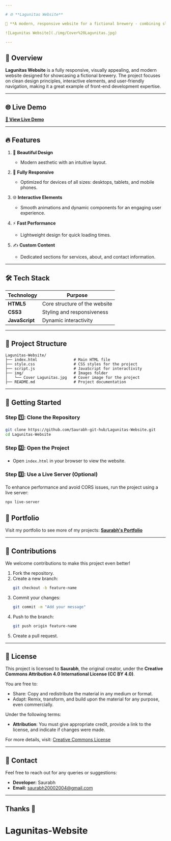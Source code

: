```yaml
---

# 🌐 **Lagunitas Website**  

🚀 **A modern, responsive website for a fictional brewery - combining sleek design with seamless interactivity.**  

![Lagunitas Website](./img/Cover%20Lagunitas.jpg)  

---
```


## 🎯 **Overview**  

**Lagunitas Website** is a fully responsive, visually appealing, and modern website designed for showcasing a fictional brewery. The project focuses on clean design principles, interactive elements, and user-friendly navigation, making it a great example of front-end development expertise.  

---

## 🌐 **Live Demo**  

**[🔗 View Live Demo](https://saurabh-git-hub.github.io/Lagunitas-Website/)**   

---

## 🔥 **Features**  

1. 🎨 **Beautiful Design**  
   - Modern aesthetic with an intuitive layout.  

2. 📱 **Fully Responsive**  
   - Optimized for devices of all sizes: desktops, tablets, and mobile phones.  

3. 🌐 **Interactive Elements**  
   - Smooth animations and dynamic components for an engaging user experience.  

4. ⚡ **Fast Performance**  
   - Lightweight design for quick loading times.  

5. ✍️ **Custom Content**  
   - Dedicated sections for services, about, and contact information.  

---

## 🛠️ **Tech Stack**  

| Technology     | Purpose                        |  
|----------------|--------------------------------|  
| **HTML5**      | Core structure of the website |  
| **CSS3**       | Styling and responsiveness    |  
| **JavaScript** | Dynamic interactivity         |  

---

## 📂 **Project Structure**  

```
Lagunitas-Website/
├── index.html                # Main HTML file
├── style.css                 # CSS styles for the project
├── script.js                 # JavaScript for interactivity
├── img/                      # Images folder
│   └── Cover Lagunitas.jpg   # Cover image for the project
├── README.md                 # Project documentation
```

---

## 🚀 **Getting Started**  

### Step 1️⃣: Clone the Repository  
```bash  
git clone https://github.com/Saurabh-git-hub/Lagunitas-Website.git  
cd Lagunitas-Website  
```  

### Step 2️⃣: Open the Project  
- Open `index.html` in your browser to view the website.  

### Step 3️⃣: Use a Live Server (Optional)  
To enhance performance and avoid CORS issues, run the project using a live server:  
```bash  
npx live-server  
```  

## 💼 **Portfolio**  

Visit my portfolio to see more of my projects: **[Saurabh's Portfolio](https://saurabh-portfolio-link.com)**  

---

## 🤝 **Contributions**  

We welcome contributions to make this project even better!  

1. Fork the repository.  
2. Create a new branch:  
   ```bash  
   git checkout -b feature-name  
   ```  
3. Commit your changes:  
   ```bash  
   git commit -m "Add your message"  
   ```  
4. Push to the branch:  
   ```bash  
   git push origin feature-name  
   ```  
5. Create a pull request.  

---

## 📝 **License**  

This project is licensed to **Saurabh**, the original creator, under the **Creative Commons Attribution 4.0 International License (CC BY 4.0)**.  

You are free to:  
- Share: Copy and redistribute the material in any medium or format.  
- Adapt: Remix, transform, and build upon the material for any purpose, even commercially.  

Under the following terms:  
- **Attribution**: You must give appropriate credit, provide a link to the license, and indicate if changes were made.  

For more details, visit: [Creative Commons License](https://creativecommons.org/licenses/by/4.0/)  

---

## 📧 **Contact**  

Feel free to reach out for any queries or suggestions:  
- **Developer:** Saurabh  
- **Email:** saurabh20002004@gmail.com 

---
Thanks 🙂
---
# Lagunitas-Website
